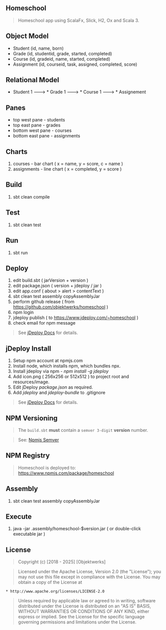 Homeschool
----------
>Homeschool app using ScalaFx, Slick, H2, Ox and Scala 3.

Object Model
------------
* Student (id, name, born)
* Grade (id, studentid, grade, started, completed)
* Course (id, gradeid, name, started, completed)
* Assignment (id, courseid, task, assigned, completed, score)

Relational Model
----------------
* Student 1 ---> * Grade 1 ---> * Course 1 ---> * Assignement

Panes
-----
* top west pane - students
* top east pane - grades
* bottom west pane - courses
* bottom east pane - assignments

Charts
------
1. courses - bar chart ( x = name, y = score, c = name )
2. assignments - line chart ( x = completed, y = score )

Build
-----
1. sbt clean compile

Test
----
1. sbt clean test

Run
---
1. sbt run

Deploy
------
1. edit build.sbt ( jarVersion + version )
2. edit package.json ( version + jdeploy / jar )
3. edit app.conf ( about > alert > contentText )
4. sbt clean test assembly copyAssemblyJar
5. perform github release ( from https://github.com/objektwerks/homeschool )
6. npm login
7. jdeploy publish ( to https://www.jdeploy.com/~homeschool )
8. check email for npm message
>See [jDeploy Docs](https://www.jdeploy.com/docs/manual/#_getting_started) for details.

jDeploy Install
---------------
1. Setup npm account at npmjs.com
2. Install node, which installs npm, which bundles npx.
3. Install jdeploy via npm - *npm install -g jdeploy*
4. Add icon.png ( 256x256 or 512x512 ) to project root and resources/image.
5. Edit jDeploy *package.json* as required.
6. Add *jdeploy* and *jdeploy-bundle* to .gitignore
>See [jDeploy Docs](https://www.jdeploy.com/docs/manual/#_getting_started) for details.

NPM Versioning
--------------
>The ```build.sbt``` **must** contain a ```semver 3-digit``` **version** number.

>See: [Npmjs Semver](https://docs.npmjs.com/about-semantic-versioning)

NPM Registry
------------
>Homeschool is deployed to: https://www.npmjs.com/package/homeschool

Assembly
--------
1. sbt clean test assembly copyAssemblyJar

Execute
-------
1. java -jar .assembly/homeschool-$version.jar ( or double-click executable jar )

License
-------
>Copyright (c) [2018 - 2025] [Objektwerks]

>Licensed under the Apache License, Version 2.0 (the "License");
you may not use this file except in compliance with the License.
You may obtain a copy of the License at

    * http://www.apache.org/licenses/LICENSE-2.0

>Unless required by applicable law or agreed to in writing, software
distributed under the License is distributed on an "AS IS" BASIS,
WITHOUT WARRANTIES OR CONDITIONS OF ANY KIND, either express or implied.
See the License for the specific language governing permissions and
limitations under the License.